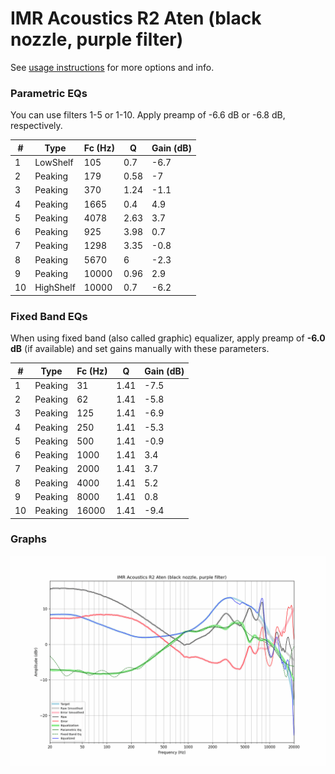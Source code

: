 # IMR Acoustics R2 Aten (black nozzle, purple filter)
See [usage instructions](https://github.com/jaakkopasanen/AutoEq#usage) for more options and info.

### Parametric EQs
You can use filters 1-5 or 1-10. Apply preamp of -6.6 dB or -6.8 dB, respectively.

|   # | Type      |   Fc (Hz) |    Q |   Gain (dB) |
|-----|-----------|-----------|------|-------------|
|   1 | LowShelf  |       105 | 0.7  |        -6.7 |
|   2 | Peaking   |       179 | 0.58 |        -7   |
|   3 | Peaking   |       370 | 1.24 |        -1.1 |
|   4 | Peaking   |      1665 | 0.4  |         4.9 |
|   5 | Peaking   |      4078 | 2.63 |         3.7 |
|   6 | Peaking   |       925 | 3.98 |         0.7 |
|   7 | Peaking   |      1298 | 3.35 |        -0.8 |
|   8 | Peaking   |      5670 | 6    |        -2.3 |
|   9 | Peaking   |     10000 | 0.96 |         2.9 |
|  10 | HighShelf |     10000 | 0.7  |        -6.2 |

### Fixed Band EQs
When using fixed band (also called graphic) equalizer, apply preamp of **-6.0 dB** (if available) and set gains manually with these parameters.

|   # | Type    |   Fc (Hz) |    Q |   Gain (dB) |
|-----|---------|-----------|------|-------------|
|   1 | Peaking |        31 | 1.41 |        -7.5 |
|   2 | Peaking |        62 | 1.41 |        -5.8 |
|   3 | Peaking |       125 | 1.41 |        -6.9 |
|   4 | Peaking |       250 | 1.41 |        -5.3 |
|   5 | Peaking |       500 | 1.41 |        -0.9 |
|   6 | Peaking |      1000 | 1.41 |         3.4 |
|   7 | Peaking |      2000 | 1.41 |         3.7 |
|   8 | Peaking |      4000 | 1.41 |         5.2 |
|   9 | Peaking |      8000 | 1.41 |         0.8 |
|  10 | Peaking |     16000 | 1.41 |        -9.4 |

### Graphs
![](./IMR%20Acoustics%20R2%20Aten%20(black%20nozzle,%20purple%20filter).png)
